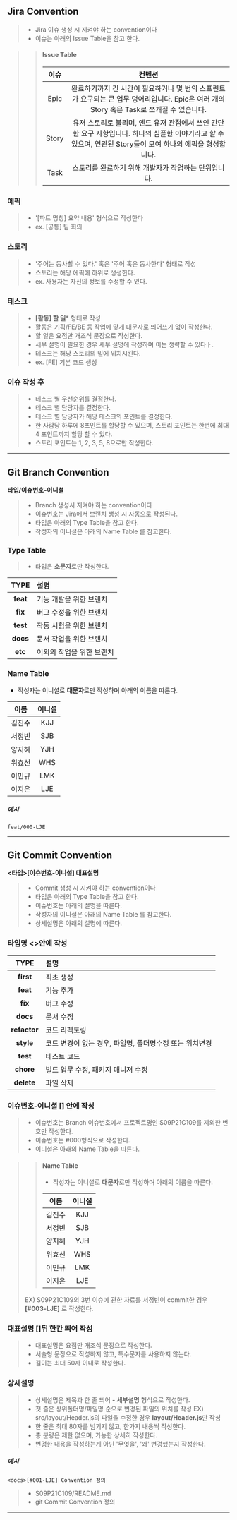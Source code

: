 ## Jira Convention

> - Jira 이슈 생성 시 지켜야 하는 convention이다 
> - 이슈는 아래의 Issue Table을 참고 한다.

>> #### Issue Table
>> 이슈|컨벤션
>> :--:|:--:
>> Epic|완료하기까지 긴 시간이 필요하거나 몇 번의 스프린트가 요구되는 큰 업무 덩어리입니다. Epic은 여러 개의 Story 혹은 Task로 쪼개질 수 있습니다.
>> Story|유저 스토리로 불리며, 엔드 유저 관점에서 쓰인 간단한 요구 사항입니다. 하나의 심플한 이야기라고 할 수 있으며, 연관된 Story들이 모여 하나의 에픽을 형성합니다.
>> Task|스토리를 완료하기 위해 개발자가 작업하는 단위입니다.

### 에픽
> - '[파트 명칭] 요약 내용' 형식으로 작성한다
> - ex. [공통] 팀 회의

### 스토리
> - '주어는 동사할 수 있다.' 혹은 '주어 혹은 동사한다' 형태로 작성
> - 스토리는 해당 에픽에 하위로 생성한다.
> - ex. 사용자는 자신의 정보를 수정할 수 있다.

### 태스크
> - **[활동] 할 일*** 형태로 작성
> - 활동은 기획/FE/BE 등 작업에 맞게 대문자로 띄어쓰기 없이 작성한다.
> - 할 일은 요점만 개조식 문장으로 작성한다.
> - 세부 설명이 필요한 경우 세부 설명에 작성하며 이는 생략할 수 있다ㅏ.
> - 테스크는 해당 스토리의 밑에 위치시킨다.
> - ex. [FE] 기본 코드 생성 

### 이슈 작성 후
> - 테스크 별 우선순위를 결정한다.
> - 테스크 별 담당자를 결정한다.
> - 테스크 별 담당자가 해당 테스크의 포인트를 결정한다.
> - 한 사람당 하루에 8포인트를 할당할 수 있으며, 스토리 포인트는 한번에 최대 4 포인트까지 할당 할 수 있다.
> - 스토리 포인트는 1, 2, 3, 5, 8으로만 작성한다.

---

## Git Branch Convention

**타입/이슈번호-이니셜**

> - Branch 생성시 지켜야 하는 convention이다 
> - 이슈번호는 Jira에서 브랜치 생성 시 자동으로 작성된다.
> - 타입은 아래의 Type Table을 참고 한다.  
> - 작성자의 이니셜은 아래의 Name Table 를 참고한다.

### Type Table
> - 타입은 **소문자**로만 작성한다.

**TYPE**|설명
:---:|:---
**feat**|기능 개발을 위한 브랜치
**fix**|버그 수정을 위한 브랜치
**test**|작동 시험을 위한 브랜치
**docs**|문서 작업을 위한 브랜치
**etc**|이외의 작업을 위한 브랜치

### Name Table
- 작성자는 이니셜로 **대문자**로만 작성하며 아래의 이름을 따른다.

이름|이니셜
:--:|:--:
김진주|KJJ
서정빈|SJB
양지혜|YJH
위효선|WHS
이민규|LMK
이지은|LJE

##### 예시
```feat/000-LJE```

---   

## Git Commit Convention

**<타입>[이슈번호-이니셜] 대표설명**

> - Commit 생성 시 지켜야 하는 convention이다 
> - 타입은 아래의 Type Table을 참고 한다.  
> - 이슈번호는 아래의 설명을 따른다.
> - 작성자의 이니셜은 아래의 Name Table 를 참고한다.
> - 상세설명은 아래의 설명에 따른다.


### 타입명 <>안에 작성
**TYPE**|설명
:---:|:---
**first**|최초 생성
**feat**|기능 추가
**fix**|버그 수정
**docs**|문서 수정
**refactor**|코드 리펙토링
**style**|코드 변경이 없는 경우, 파일명, 폴더명수정 또는 위치변경
**test**|테스트 코드
**chore**|빌드 업무 수정, 패키지 매니저 수정
**delete**|파일 삭제


### 이슈번호-이니셜 [] 안에 작성
> - 이슈번호는 Branch 이슈번호에서 프로젝트명인 S09P21C109를 제외한 번호만 작성한다.
> - 이슈번호는 #000형식으로 작성한다.
> - 이니셜은 아래의 Name Table을 따른다.

>> #### Name Table
>> - 작성자는 이니셜로 **대문자**로만 작성하며 아래의 이름을 따른다.
>>
>> 이름|이니셜
>> :--:|:--:
>> 김진주|KJJ
>> 서정빈|SJB
>> 양지혜|YJH
>> 위효선|WHS
>> 이민규|LMK
>> 이지은|LJE
> EX) S09P21C109의 3번 이슈에 관한 자료를 서정빈이 commit한 경우 **[#003-LJE]** 로 작성한다.


### 대표설명 []뒤 한칸 띄어 작성
> - 대표설명은 요점만 개조식 문장으로 작성한다.
> - 서술형 문장으로 작성하지 않고, 특수문자를 사용하지 않는다.
> - 길이는 최대 50자 이내로 작성한다.


### 상세설명
> - 상세설명은 제목과 한 줄 띄어 **- 세부설명** 형식으로 작성한다.
> - 첫 줄은 상위폴더명/파일명 순으로 변경된 파일의 위치를 작성
> EX) src/layout/Header.js의 파일을 수정한 경우 **layout/Header.js**만 작성
> - 한 줄은 최대 80자를 넘기지 않고, 한가지 내용씩 작성한다.
> - 총 분량은 제한 없으며, 가능한 상세히 작성한다.
> - 변경한 내용을 작성하는게 아닌 '무엇을', '왜' 변경했는지 작성한다.


##### 예시
```<docs>[#001-LJE] Convention 정의```

> - S09P21C109/README.md
> - git Commit Convention 정의

---